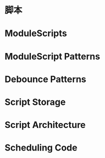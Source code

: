 # 脚本

# ModuleScripts

# ModuleScript Patterns

# Debounce Patterns

# Script Storage

# Script Architecture

# Scheduling Code

